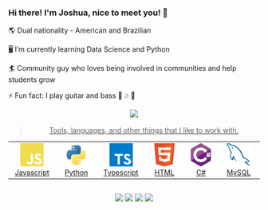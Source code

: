 ### Hi there! I'm Joshua, nice to meet you! 👋

🌎 Dual nationality - American and Brazilian

🖥️ I’m currently learning Data Science and Python

🏄‍ Community guy who loves being involved in communities and help students grow


⚡ Fun fact: I play guitar and bass 🎸 🎶 🤘

<div align="center">
  <a href="https://github.com/JJandoso">
  <img height="180em" src="https://github-readme-stats.vercel.app/api?username=JJandoso&show_icons=true&theme=maroongold&include_all_commits=true&count_private=true"/>
 
 > Tools, languages, and other things that I like to work with.

<table>
  <tr>
    <td align="center" width="96">
      <a href="#jjandoso-tech">
        <img src="https://raw.githubusercontent.com/devicons/devicon/master/icons/javascript/javascript-plain.svg" width="48" height="48" alt="Javascrispt" />
      </a>
      <br>Javascript
    </td>
    <td align="center" width="96">
      <a href="#jjandoso-tech">
        <img src="https://raw.githubusercontent.com/devicons/devicon/master/icons/python/python-original.svg" width="48" height="48" alt="Python" />
      </a>
      <br>Python
    </td>
    <td align="center" width="96">
      <a href="#jjandoso-tech">
        <img src="https://raw.githubusercontent.com/devicons/devicon/master/icons/typescript/typescript-plain.svg" width="48" height="48" alt="Typescript" />
      </a>
      <br>Typescript
    </td>
    <td align="center" width="96">
      <a href="#jjandoso-tech">
        <img src="https://raw.githubusercontent.com/devicons/devicon/master/icons/html5/html5-original.svg" width="48" height="48" alt="HTML" />
      </a>
      <br>HTML
    </td>
    <td align="center" width="96">
      <a href="#jjandoso-tech">
        <img src="https://raw.githubusercontent.com/devicons/devicon/master/icons/csharp/csharp-original.svg" width="48" height="48" alt="TypeScript" />
      </a>
      <br>C#
    </td>
    <td align="center"  width="96">
      <a href="#jjandoso-tech">
        <img src="https://raw.githubusercontent.com/devicons/devicon/master/icons/mysql/mysql-original.svg" width="48" height="48" alt="MySQL" />
      </a>
      <br>MySQL
    </td>
  </tr>
</table>

 ##
 
<div> 
   <a href="https://www.linkedin.com/in/joshua-jandoso/" target="_blank"><img src="https://img.shields.io/badge/-LinkedIn-%230077B5?style=for-the-badge&logo=linkedin&logoColor=white" target="_blank"></a>
  <a href="https://www.instagram.com/joshua_jandoso/" target="_blank"><img src="https://img.shields.io/badge/-Instagram-%23E4405F?style=for-the-badge&logo=instagram&logoColor=white" target="_blank"></a>
 <a href="https://discord.gg/ppge4fZF" target="_blank"><img src="https://img.shields.io/badge/Discord-7289DA?style=for-the-badge&logo=discord&logoColor=white" target="_blank"></a> 
  <a href = "mailto:jjandoso@gmail.com"><img src="https://img.shields.io/badge/Gmail-D14836?style=for-the-badge&logo=gmail&logoColor=white" target="_blank"></a>

  
 
